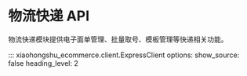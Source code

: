 # 物流快递 API

物流快递模块提供电子面单管理、批量取号、模板管理等快递相关功能。

::: xiaohongshu_ecommerce.client.ExpressClient
    options:
      show_source: false
      heading_level: 2
